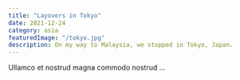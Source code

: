 ```yaml
---
title: "Layovers in Tokyo"
date: 2021-12-24
category: asia
featuredImage: "/tokyo.jpg"
description: On my way to Malaysia, we stopped in Tokyo, Japan.
---
```


Ullamco et nostrud magna commodo nostrud ...